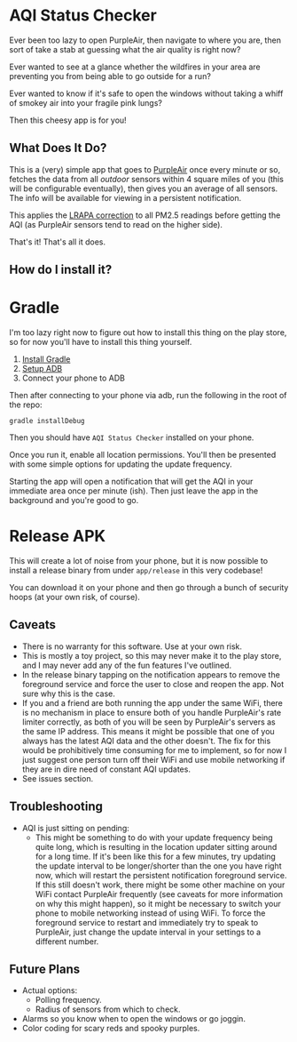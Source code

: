 AQI Status Checker
==================

Ever been too lazy to open PurpleAir, then navigate to where you are, then sort
of take a stab at guessing what the air quality is right now?

Ever wanted to see at a glance whether the wildfires in your area are preventing
you from being able to go outside for a run?

Ever wanted to know if it's safe to open the windows without taking a whiff of
smokey air into your fragile pink lungs?

Then this cheesy app is for you!

## What Does It Do?

This is a (very) simple app that goes to [PurpleAir](https://www.purpleair.com)
once every minute or so, fetches the data from all _outdoor_ sensors within 4
square miles of you (this will be configurable eventually), then gives you an
average of all sensors. The info will be available for viewing in a persistent
notification.

This applies the [LRAPA correction](http://lrapa.org/DocumentCenter/View/4147/PurpleAir-Correction-Summary)
to all PM2.5 readings before getting the AQI (as PurpleAir sensors tend to read
on the higher side).

That's it! That's all it does.

## How do I install it?

# Gradle

I'm too lazy right now to figure out how to install this thing on the play
store, so for now you'll have to install this thing yourself.

1. [Install Gradle](https://gradle.org/install/)
2. [Setup ADB](https://developer.android.com/studio/command-line/adb)
3. Connect your phone to ADB

Then after connecting to your phone via adb, run the following in the root of
the repo:

```shell
gradle installDebug
```

Then you should have `AQI Status Checker` installed on your phone.

Once you run it, enable all location permissions. You'll then be presented with
some simple options for updating the update frequency.

Starting the app will open a notification that will get the AQI in your
immediate area once per minute (ish). Then just leave the app in the background
and you're good to go.

# Release APK

This will create a lot of noise from your phone, but it is now possible to
install a release binary from under `app/release` in this very codebase!

You can download it on your phone and then go through a bunch of security hoops
(at your own risk, of course).

## Caveats

* There is no warranty for this software. Use at your own risk.
* This is mostly a toy project, so this may never make it to the play store, and
  I may never add any of the fun features I've outlined.
* In the release binary tapping on the notification appears to remove the
  foreground service and force the user to close and reopen the app. Not sure
  why this is the case.
* If you and a friend are both running the app under the same WiFi, there is no
  mechanism in place to ensure both of you handle PurpleAir's rate limiter
  correctly, as both of you will be seen by PurpleAir's servers as the same IP
  address. This means it might be possible that one of you always has the latest
  AQI data and the other doesn't. The fix for this would be prohibitively time
  consuming for me to implement, so for now I just suggest one person turn off
  their WiFi and use mobile networking if they are in dire need of constant AQI
  updates.
* See issues section.

## Troubleshooting

* AQI is just sitting on pending:
  * This might be something to do with your update frequency being quite long,
    which is resulting in the location updater sitting around for a long time.
    If it's been like this for a few minutes, try updating the update interval
    to be longer/shorter than the one you have right now, which will restart
    the persistent notification foreground service. If this still doesn't work,
    there might be some other machine on your WiFi contact PurpleAir frequently
    (see caveats for more information on why this might happen), so it might be
    necessary to switch your phone to mobile networking instead of using WiFi.
    To force the foreground service to restart and immediately try to speak to
    PurpleAir, just change the update interval in your settings to a different
    number.

## Future Plans

* Actual options:
  * Polling frequency.
  * Radius of sensors from which to check.
* Alarms so you know when to open the windows or go joggin.
* Color coding for scary reds and spooky purples.
